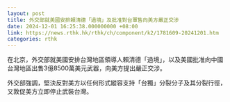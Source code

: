 ```yaml
---
layout: post
title: 外交部就美國安排賴清德「過境」及批准對台軍售向美方嚴正交涉
date: 2024-12-01 16:25:38.000000000 +08:00
link: https://news.rthk.hk/rthk/ch/component/k2/1781609-20241201.htm
categories: rthk
---
```


在北京，外交部就美國安排台灣地區領導人賴清德「過境」，以及美國批准向中國台灣地區出售3億8500萬美元武器，向美方提出嚴正交涉。

外交部強調，堅決反對美方以任何形式縱容支持「台獨」分裂分子及其分裂行徑，又敦促美方立即停止武裝台灣。
